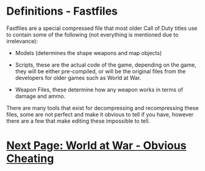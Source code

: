 # Definitions - Fastfiles
Fastfiles are a special compressed file that most older Call of Duty titles use to contain some of the following (not everything is mentioned due to irrelevance):

- Models (determines the shape weapons and map objects)

- Scripts, these are the actual code of the game, depending on the game, they will be either pre-compiled, or will be the original files from the developers for older games such as World at War.

- Weapon Files, these determine how any weapon works in terms of damage and ammo.

There are many tools that exist for decompressing and recompressing these files, some are not perfect and make it obvious to tell if you have, however there are a few that make editing these impossible to tell.

# [Next Page: World at War - Obvious Cheating](../waw/Obvious-Cheating.md)